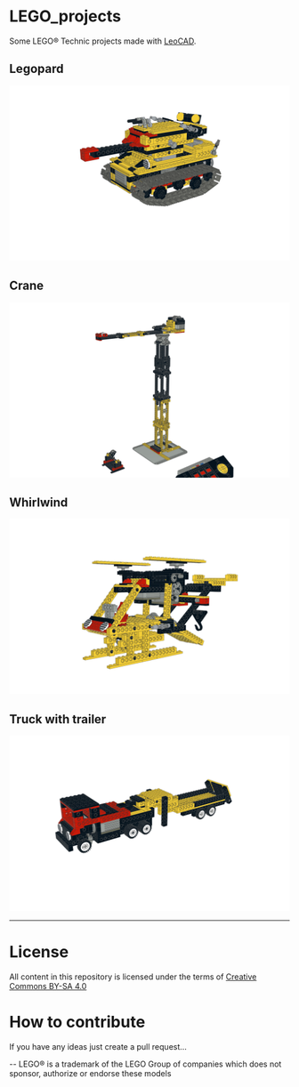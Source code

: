 # LEGO_projects
Some LEGO® Technic projects made with [LeoCAD](https://www.leocad.org/).

## Legopard

![Legopard v1](https://github.com/goeroeg/LEGO_projects/blob/master/Legopard/LEGOPard%202%20v1_complete.png)

## Crane

![Crane](https://github.com/goeroeg/LEGO_projects/blob/master/Crane/Crane_v1.png)

## Whirlwind

![Whirlwind](https://github.com/goeroeg/LEGO_projects/blob/master/Whirlwind/Whirlwind.png)

## Truck with trailer

![Truck with trailer](https://github.com/goeroeg/LEGO_projects/blob/master/Truck_trailer/Truck_trailer.png)

---
# License
All content in this repository is licensed under the terms of [Creative Commons BY-SA 4.0](https://creativecommons.org/licenses/by-sa/4.0/)

# How to contribute
If you have any ideas just create a pull request...

--
LEGO® is a trademark of the LEGO Group of companies which does not sponsor, authorize or endorse these models

